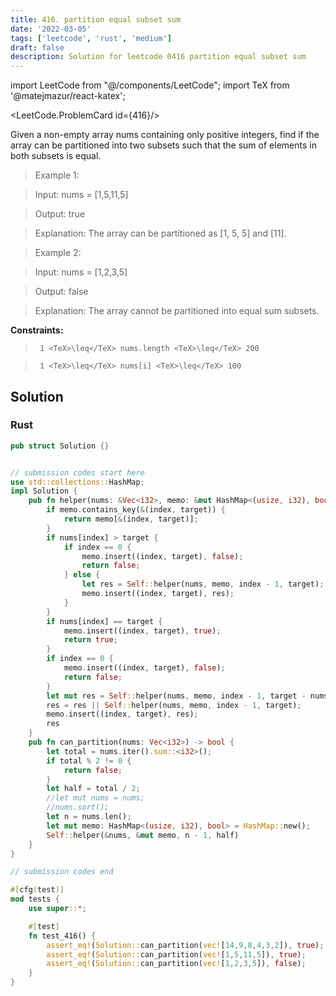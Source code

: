 ```yaml
---
title: 416. partition equal subset sum
date: '2022-03-05'
tags: ['leetcode', 'rust', 'medium']
draft: false
description: Solution for leetcode 0416 partition equal subset sum
---
```

import LeetCode from "@/components/LeetCode";
import TeX from '@matejmazur/react-katex';

<LeetCode.ProblemCard id={416}/>
 

  Given a non-empty array nums containing only positive integers, find if the array can be partitioned into two subsets such that the sum of elements in both subsets is equal.

   

 >   Example 1:

  

 >   Input: nums <TeX>=</TeX> [1,5,11,5]

 >   Output: true

 >   Explanation: The array can be partitioned as [1, 5, 5] and [11].

  

 >   Example 2:

  

 >   Input: nums <TeX>=</TeX> [1,2,3,5]

 >   Output: false

 >   Explanation: The array cannot be partitioned into equal sum subsets.

  

   

  **Constraints:**

  

 >   	1 <TeX>\leq</TeX> nums.length <TeX>\leq</TeX> 200

 >   	1 <TeX>\leq</TeX> nums[i] <TeX>\leq</TeX> 100


## Solution
### Rust
```rust
pub struct Solution {}


// submission codes start here
use std::collections::HashMap;
impl Solution {
    pub fn helper(nums: &Vec<i32>, memo: &mut HashMap<(usize, i32), bool>, index: usize, target: i32) -> bool {
        if memo.contains_key(&(index, target)) {
            return memo[&(index, target)];
        }
        if nums[index] > target {
            if index == 0 {
                memo.insert((index, target), false);
                return false;
            } else {
                let res = Self::helper(nums, memo, index - 1, target);
                memo.insert((index, target), res);
            }
        }
        if nums[index] == target {
            memo.insert((index, target), true);
            return true;
        }
        if index == 0 {
            memo.insert((index, target), false);
            return false;
        }
        let mut res = Self::helper(nums, memo, index - 1, target - nums[index]);
        res = res || Self::helper(nums, memo, index - 1, target);
        memo.insert((index, target), res);
        res
    }
    pub fn can_partition(nums: Vec<i32>) -> bool {
        let total = nums.iter().sum::<i32>();
        if total % 2 != 0 {
            return false;
        }
        let half = total / 2;
        //let mut nums = nums;
        //nums.sort();
        let n = nums.len();
        let mut memo: HashMap<(usize, i32), bool> = HashMap::new();
        Self::helper(&nums, &mut memo, n - 1, half)
    }
}

// submission codes end

#[cfg(test)]
mod tests {
    use super::*;

    #[test]
    fn test_416() {
        assert_eq!(Solution::can_partition(vec![14,9,8,4,3,2]), true);
        assert_eq!(Solution::can_partition(vec![1,5,11,5]), true);
        assert_eq!(Solution::can_partition(vec![1,2,3,5]), false);
    }
}

```
